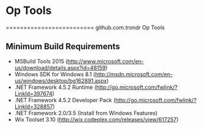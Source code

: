# Op Tools
=========================
github.com.trondr Op Tools

## Minimum Build Requirements

* MSBuild Tools 2015 (http://www.microsoft.com/en-us/download/details.aspx?id=48159)
* Windows SDK for Windows 8.1 (http://msdn.microsoft.com/en-us/windows/desktop/bg162891.aspx)
* .NET Framework 4.5.2 Runtime (http://go.microsoft.com/fwlink/?LinkId=397674)
* .NET Framework 4.5.2 Developer Pack (http://go.microsoft.com/fwlink/?LinkId=328857)
* .NET Framework 2.0/3.5 (Install from Windows Features)
* Wix Toolset 3.10 (http://wix.codeplex.com/releases/view/617257)
